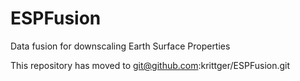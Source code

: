 # ESPFusion
Data fusion for downscaling Earth Surface Properties

This repository has moved to git@github.com:krittger/ESPFusion.git
